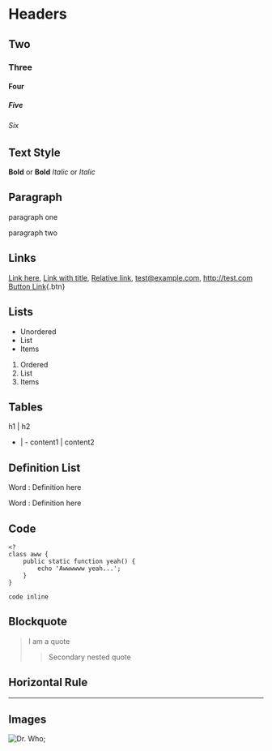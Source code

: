 # Headers
## Two
### Three
#### Four
##### Five
###### Six

## Text Style
**Bold** or __Bold__
*Italic* or _Italic_

## Paragraph
paragraph one

paragraph two

## Links
[Link here](http://example.com),
[Link with title](http://example.com "Here is the title"),
[Relative link](/ "Home"),
<test@example.com>,
<http://test.com>
[Button Link](/){.btn}


## Lists
* Unordered
* List
* Items

1. Ordered
2. List
3. Items

## Tables
h1 | h2
- | -
content1 | content2

## Definition List
Word
:   Definition here

Word
:   Definition here

## Code
~~~ .php
<?
class aww {
	public static function yeah() {
		echo 'Awwwwww yeah...';	
	}
}
~~~

`code inline`


## Blockquote
> I am a quote
> > Secondary nested quote

## Horizontal Rule
* * *

## Images
![Dr. Who](/img/drwho.jpg);

